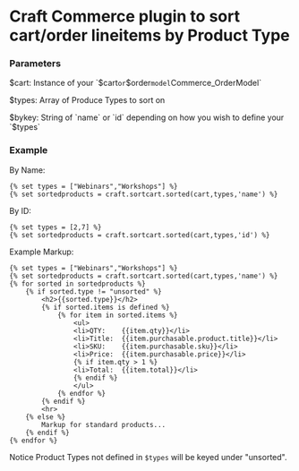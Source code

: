 # Craft Commerce plugin to sort cart/order lineitems by Product Type

### Parameters

$cart: Instance of your `$cart` or `$order` model `Commerce_OrderModel`

$types: Array of Produce Types to sort on

$bykey: String of `name` or `id` depending on how you wish to define your `$types`

### Example

By Name:

    {% set types = ["Webinars","Workshops"] %}
    {% set sortedproducts = craft.sortcart.sorted(cart,types,'name') %}

By ID:

    {% set types = [2,7] %}
    {% set sortedproducts = craft.sortcart.sorted(cart,types,'id') %}


Example Markup:

    {% set types = ["Webinars","Workshops"] %}
    {% set sortedproducts = craft.sortcart.sorted(cart,types,'name') %}
    {% for sorted in sortedproducts %}
        {% if sorted.type != "unsorted" %}
            <h2>{{sorted.type}}</h2>
            {% if sorted.items is defined %}
                {% for item in sorted.items %}
                    <ul>
                    <li>QTY:    {{item.qty}}</li>
                    <li>Title:  {{item.purchasable.product.title}}</li>
                    <li>SKU:    {{item.purchasable.sku}}</li>
                    <li>Price:  {{item.purchasable.price}}</li>
                    {% if item.qty > 1 %}
                    <li>Total:  {{item.total}}</li>
                    {% endif %}
                    </ul>
                {% endfor %}
            {% endif %}
            <hr>
        {% else %}
            Markup for standard products...
        {% endif %}
    {% endfor %}

Notice Product Types not defined in `$types` will be keyed under "unsorted".